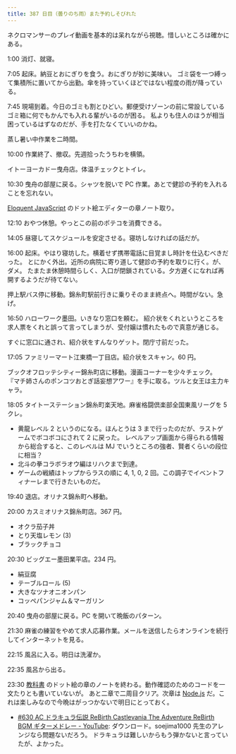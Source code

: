 ```yaml
---
title: 387 日目（曇りのち雨）また予約しそびれた
---
```


ネクロマンサーのプレイ動画を基本的は呆れながら視聴。惜しいところは確かにある。

1:00 消灯、就寝。

7:05 起床。納豆とおにぎりを食う。おにぎりが妙に美味い。
ゴミ袋を一つ縛って集積所に置いてから出勤。傘を持っていくほどではない程度の雨が降っている。

7:45 現場到着。今日のゴミも割とひどい。郵便受けゾーンの前に常設しているゴミ箱に何でもかんでも入れる輩がいるのが困る。
私よりも住人のほうが相当困っているはずなのだが、手を打たなくていいのかね。

蒸し暑い中作業を二時間。

10:00 作業終了、撤収。先週拾ったうちわを横領。

イトーヨーカドー曳舟店。体温チェックとトイレ。

10:30 曳舟の部屋に戻る。シャツを脱いで PC 作業。あとで健診の予約を入れることを忘れない。

[Eloquent JavaScript][Haverbeke18] のドット絵エディターの章ノート取り。

12:10 おやつ休憩。やっとこの前のポテコを消費できる。

14:05 昼寝してスケジュールを安定させる。寝坊しなければの話だが。

16:00 起床。やはり寝坊した。横着せず携帯電話に目覚まし時計を仕込むべきだった。
とにかく外出。近所の病院に寄り道して健診の予約を取りに行く。が、ダメ。
たまたま休憩時間らしく、入口が閉鎖されている。夕方遅くになれば再開するようだが待てない。

押上駅バス停に移動。錦糸町駅前行きに乗りそのまま終点へ。時間がない。急げ。

16:50 ハローワーク墨田。いきなり窓口を頼む。
紹介状をくれというところを求人票をくれと誤って言ってしまうが、受付嬢は慣れたもので真意が通じる。

すぐに窓口に通され、紹介状をすんなりゲット。閉庁寸前だった。

17:05 ファミリーマート江東橋一丁目店。紹介状をスキャン。60 円。

ブックオフロッテシティー錦糸町店に移動。漫画コーナーを少々チェック。
『マチ姉さんのポンコツおとぎ話妄想アワー』を手に取る。ツルと女王は主力キャラ。

18:05 タイトーステーション錦糸町楽天地。麻雀格闘倶楽部全国東風リーグを 5 クレ。

* 黄龍レベル 2 というのになる。ほんとうは 3 まで行ったのだが、ラストゲームでボコボコにされて 2 に戻った。
  レベルアップ画面から得られる情報から総合すると、このレベルは MJ でいうところの強者、賢者くらいの段位に相当？
* 北斗の拳コラボラオウ編はリハクまで到達。
* ゲームの戦績はトップからラスの順に 4, 1, 0, 2 回。この調子でイベントフィナーレまで行きたいものだ。

19:40 退店。オリナス錦糸町へ移動。

20:00 カスミオリナス錦糸町店。367 円。

* オクラ茄子丼
* とり天塩レモン (3)
* ブラックチョコ

20:30 ビッグエー墨田業平店。234 円。

* 絹豆腐
* テーブルロール (5)
* 大きなツナオニオンパン
* コッペパンジャム＆マーガリン

20:40 曳舟の部屋に戻る。PC を開いて晩飯のパターン。

21:30 麻雀の練習をやめて求人応募作業。メールを送信したらオンラインを続行してインターネットを見る。

22:15 風呂に入る。明日は洗濯か。

22:35 風呂から出る。

23:30 [教科書][Haverbeke18] のドット絵の章のノートを終わる。動作確認のためのコードを一文たりとも書いていないが。
あと二章で二周目クリア。次章は [Node.js] だ。これは楽しみなので今晩はがっつかないで明日にとっておく。

* [&#x23;630 AC ドラキュラ伝説 ReBirth Castlevania The Adventure ReBirth BGM ギターメドレー - YouTube](https://www.youtube.com/watch?v=giSsjICOdE0):
  ダウンロード。soejima1000 先生のアレンジなら問題ないだろう。
  ドラキュラは難しいからもう弾かないと言っていたが、よかった。

[Haverbeke18]: https://eloquentjavascript.net/
[Node.js]: https://nodejs.org/

